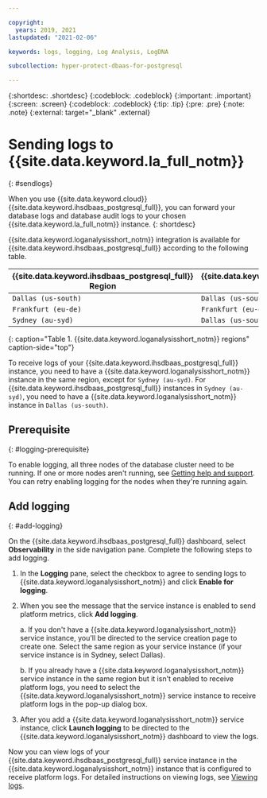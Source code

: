 ```yaml
---

copyright:
  years: 2019, 2021
lastupdated: "2021-02-06"

keywords: logs, logging, Log Analysis, LogDNA

subcollection: hyper-protect-dbaas-for-postgresql

---
```


{:shortdesc: .shortdesc}
{:codeblock: .codeblock}
{:important: .important}
{:screen: .screen}
{:codeblock: .codeblock}
{:tip: .tip}
{:pre: .pre}
{:note: .note}
{:external: target="_blank" .external}

# Sending logs to {{site.data.keyword.la_full_notm}}
{: #sendlogs}

When you use {{site.data.keyword.cloud}} {{site.data.keyword.ihsdbaas_postgresql_full}}, you can forward your database logs and database audit logs to your chosen {{site.data.keyword.la_full_notm}} instance.
{: shortdesc}

{{site.data.keyword.loganalysisshort_notm}} integration is available for {{site.data.keyword.ihsdbaas_postgresql_full}} according to the following table.

{{site.data.keyword.ihsdbaas_postgresql_full}} Region | {{site.data.keyword.loganalysisshort_notm}} Region
----------|-----------
`Dallas (us-south)` | `Dallas (us-south)`
`Frankfurt (eu-de)` | `Frankfurt (eu-de)`
`Sydney (au-syd)` | `Dallas (us-south)`
{: caption="Table 1. {{site.data.keyword.loganalysisshort_notm}} regions" caption-side="top"}

To receive logs of your {{site.data.keyword.ihsdbaas_postgresql_full}} instance, you need to have a {{site.data.keyword.loganalysisshort_notm}} instance in the same region, except for `Sydney (au-syd)`. For {{site.data.keyword.ihsdbaas_postgresql_full}} instances in `Sydney (au-syd)`, you need to have a {{site.data.keyword.loganalysisshort_notm}} instance in `Dallas (us-south)`.

## Prerequisite
{: #logging-prerequisite}

To enable logging, all three nodes of the database cluster need to be running. If one or more nodes aren't running, see [Getting help and support](/docs/hyper-protect-dbaas-for-postgresql?topic=hyper-protect-dbaas-for-postgresql-getting-help-and-support). You can retry enabling logging for the nodes when they're running again.

## Add logging
{: #add-logging}

On the {{site.data.keyword.ihsdbaas_postgresql_full}} dashboard, select **Observability** in the side navigation pane. Complete the following steps to add logging.

1. In the **Logging** pane, select the checkbox to agree to sending logs to {{site.data.keyword.loganalysisshort_notm}} and click **Enable for logging**.

2. When you see the message that the service instance is enabled to send platform metrics, click **Add logging**.

   a. If you don't have a {{site.data.keyword.loganalysisshort_notm}} service instance, you'll be directed to the service creation page to create one. Select the same region as your service instance (if your service instance is in Sydney, select Dallas).
   
   b. If you already have a {{site.data.keyword.loganalysisshort_notm}} service instance in the same region but it isn't enabled to receive platform logs, you need to select the {{site.data.keyword.loganalysisshort_notm}} service instance to receive platform logs in the pop-up dialog box.

3. After you add a {{site.data.keyword.loganalysisshort_notm}} service instance, click **Launch logging** to be directed to the {{site.data.keyword.loganalysisshort_notm}} dashboard to view the logs.
  
Now you can view logs of your {{site.data.keyword.ihsdbaas_postgresql_full}} service instance in the {{site.data.keyword.loganalysisshort_notm}} instance that is configured to receive platform logs. For detailed instructions on viewing logs, see [Viewing logs](/docs/Log-Analysis-with-LogDNA?topic=Log-Analysis-with-LogDNA-view_logs).
